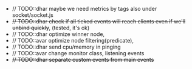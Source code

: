 -  // TODO::dhar maybe we need metrics by tags also under socket/socket.js
-  ~~// TODO::dhar check if all ticked events will reach clients even if we'll unbind quickly~~, (tested, it's ok)
-  // TODO::dhar optimize winner node,
-  // TODO::avar optimize node filtering(predicate),
-  // TODO::dhar send cpu/memory in pinging
-  // TODO::avar change monitor class, listening events
-  ~~// TODO::dhar separate custom events from main events~~